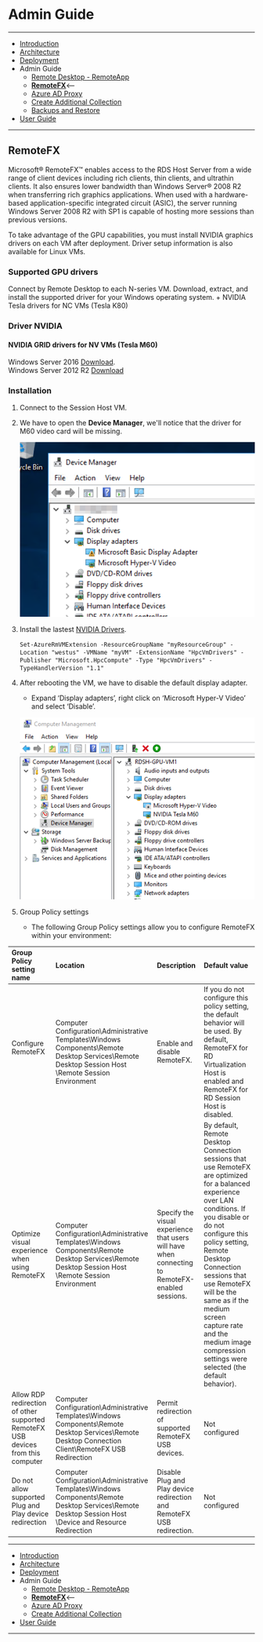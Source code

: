 # Admin Guide
---
* [Introduction](/README.md)
* [Architecture](./ArchitectureDiagram.md)
* [Deployment](./Deployment-basic.md)
* Admin Guide
    * [Remote Desktop - RemoteApp](./RemoteDesktopRemoteApp.md)
    * **[RemoteFX](./RemoteFX.md)**<--
    * [Azure AD Proxy](./AzureADProxy.md)
    * [Create Additional Collection](./CreateSessionCollection.md)
    * [Backups and Restore](./BackupsAndRestore.md)
* [User Guide](./UserAccess.md) 
---

## RemoteFX

Microsoft® RemoteFX™ enables access to the RDS Host Server from a wide range of client devices including rich clients, thin clients, and ultrathin clients. It also ensures lower bandwidth than Windows Server® 2008 R2 when transferring rich graphics applications. When used with a hardware-based application-specific integrated circuit (ASIC), the server running Windows Server 2008 R2 with SP1 is capable of hosting more sessions than previous versions.

To take advantage of the GPU capabilities, you must install NVIDIA graphics drivers on each VM after deployment. Driver setup information is also available for Linux VMs.

### Supported GPU drivers
Connect by Remote Desktop to each N-series VM. Download, extract, and install the supported driver for your Windows operating system. +
NVIDIA Tesla drivers for NC VMs (Tesla K80)

### Driver  NVIDIA 

#### NVIDIA GRID drivers for NV VMs (Tesla M60)
Windows Server 2016	[Download](https://go.microsoft.com/fwlink/?linkid=836843).  
Windows Server 2012 R2 [Download](https://go.microsoft.com/fwlink/?linkid=836844)


### Installation

1. Connect to the Session Host VM.

2. We have to open the **Device Manager**, we'll notice that the driver for M60 video card will be missing.

   ![](./images/remote1.png)

3. Install the lastest [NVIDIA Drivers](http://www.nvidia.com/download/index.aspx).
    
    ```
    Set-AzureRmVMExtension -ResourceGroupName "myResourceGroup" -Location "westus" -VMName "myVM" -ExtensionName "HpcVmDrivers" -Publisher "Microsoft.HpcCompute" -Type "HpcVmDrivers" -TypeHandlerVersion "1.1"
    ```
    

4. After rebooting the VM, we have to disable the default display adapter.
    * Expand ‘Display adapters’, right click on ‘Microsoft Hyper-V Video’ and select ‘Disable’. 
    
    ![](./images/remote3.png)


    
5. Group Policy settings
   * The following Group Policy settings allow you to configure RemoteFX within your environment:   

| Group Policy setting name | Location | Description | Default value |
| :---  | :---  | :--- | :---  |
| Configure RemoteFX        | Computer Configuration\Administrative Templates\Windows Components\Remote Desktop Services\Remote Desktop Session Host \Remote Session Environment | Enable and disable RemoteFX. | If you do not configure this policy setting, the default behavior will be used. By default, RemoteFX for RD Virtualization Host is enabled and RemoteFX for RD Session Host is disabled. |
| Optimize visual experience when using RemoteFX | Computer Configuration\Administrative Templates\Windows Components\Remote Desktop Services\Remote Desktop Session Host \Remote Session Environment | Specify the visual experience that users will have when connecting to RemoteFX-enabled sessions. | By default, Remote Desktop Connection sessions that use RemoteFX are optimized for a balanced experience over LAN conditions. If you disable or do not configure this policy setting, Remote Desktop Connection sessions that use RemoteFX will be the same as if the medium screen capture rate and the medium image compression settings were selected (the default behavior). |
|Allow RDP redirection of other supported RemoteFX USB devices from this computer | Computer Configuration\Administrative Templates\Windows Components\Remote Desktop Services\Remote Desktop Connection Client\RemoteFX USB Redirection | Permit redirection of supported RemoteFX USB devices. | Not configured |
| Do not allow supported Plug and Play device redirection | Computer Configuration\Administrative Templates\Windows Components\Remote Desktop Services\Remote Desktop Session Host \Device and Resource Redirection | Disable Plug and Play device redirection and RemoteFX USB redirection. | Not configured |

---
* [Introduction](/README.md)
* [Architecture](./ArchitectureDiagram.md)
* [Deployment](./Deployment-basic.md)
* Admin Guide
    * [Remote Desktop - RemoteApp](./RemoteDesktopRemoteApp.md)
    * **[RemoteFX](./RemoteFX.md)**<--
    * [Azure AD Proxy](./AzureADProxy.md)
    * [Create Additional Collection](./CreateSessionCollection.md)
* [User Guide](./UserAccess.md) 
---
